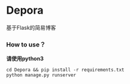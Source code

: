 # Depora

基于Flask的简易博客



### How to use？

**请使用python3**

```shell
cd Depora && pip install -r requirements.txt
python manage.py runserver
```

